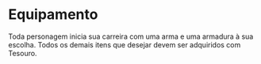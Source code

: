 # **Equipamento**

Toda personagem inicia sua carreira com uma arma e uma armadura à sua escolha. Todos os demais itens que desejar devem ser adquiridos com Tesouro.

